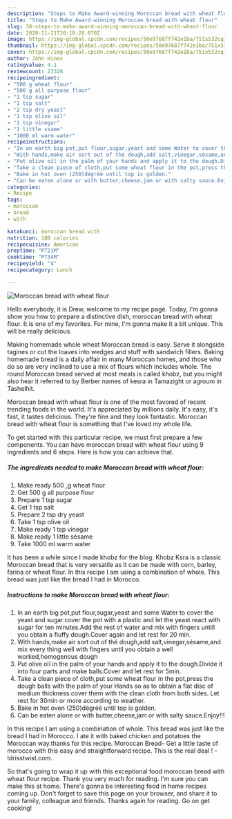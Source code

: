 ```yaml
---
description: "Steps to Make Award-winning Moroccan bread with wheat flour"
title: "Steps to Make Award-winning Moroccan bread with wheat flour"
slug: 38-steps-to-make-award-winning-moroccan-bread-with-wheat-flour
date: 2020-11-21T20:18:28.078Z
image: https://img-global.cpcdn.com/recipes/50e97687f742e1ba/751x532cq70/moroccan-bread-with-wheat-flour-recipe-main-photo.jpg
thumbnail: https://img-global.cpcdn.com/recipes/50e97687f742e1ba/751x532cq70/moroccan-bread-with-wheat-flour-recipe-main-photo.jpg
cover: https://img-global.cpcdn.com/recipes/50e97687f742e1ba/751x532cq70/moroccan-bread-with-wheat-flour-recipe-main-photo.jpg
author: John Hines
ratingvalue: 4.1
reviewcount: 23328
recipeingredient:
- "500 g wheat flour"
- "500 g all purpose flour"
- "1 tsp sugar"
- "1 tsp salt"
- "2 tsp dry yeast"
- "1 tsp olive oil"
- "1 tsp vinegar"
- "1 little ssame"
- "1000 ml warm water"
recipeinstructions:
- "In an earth big pot,put flour,sugar,yeast and some Water to cover the yeast and sugar.cover the pot with a plastic and let the yeast react with sugar for ten minutes.Add the rest of water and mix with fingers untill you obtain a fluffy dough.Cover again and let rest for 20 min."
- "With hands,make air sort out of thé dough,add salt,vinegar,sésame,and mix every thing well with fingers until you obtain a well worked,homogenous dough"
- "Put olive oïl in the palm of your hands and apply it to the dough.Divide it into four parts and make balls.Cover and let rest for 5min."
- "Take a clean piece of cloth,put some wheat flour in the pot,press the dough balls with the palm of your Hands so as to obtain a flat disc of medium thickness.cover them with the clean cloth from both sides. Let rest for 30min or more according to weather."
- "Bake in hot oven (250)dégréé until top is golden."
- "Can be eaten alone or with butter,cheese,jam or with salty sauce.Enjoy!!!"
categories:
- Recipe
tags:
- moroccan
- bread
- with

katakunci: moroccan bread with 
nutrition: 188 calories
recipecuisine: American
preptime: "PT21M"
cooktime: "PT34M"
recipeyield: "4"
recipecategory: Lunch

---
```



![Moroccan bread with wheat flour](https://img-global.cpcdn.com/recipes/50e97687f742e1ba/751x532cq70/moroccan-bread-with-wheat-flour-recipe-main-photo.jpg)

Hello everybody, it is Drew, welcome to my recipe page. Today, I'm gonna show you how to prepare a distinctive dish, moroccan bread with wheat flour. It is one of my favorites. For mine, I'm gonna make it a bit unique. This will be really delicious.

Making homemade whole wheat Moroccan bread is easy. Serve it alongside tagines or cut the loaves into wedges and stuff with sandwich fillers. Baking homemade bread is a daily affair in many Moroccan homes, and those who do so are very inclined to use a mix of flours which includes whole. The round Moroccan bread served at most meals is called khobz, but you might also hear it referred to by Berber names of kesra in Tamazight or agroum in Tashelhit.

Moroccan bread with wheat flour is one of the most favored of recent trending foods in the world. It's appreciated by millions daily. It's easy, it's fast, it tastes delicious. They're fine and they look fantastic. Moroccan bread with wheat flour is something that I've loved my whole life.


To get started with this particular recipe, we must first prepare a few components. You can have moroccan bread with wheat flour using 9 ingredients and 6 steps. Here is how you can achieve that.

<!--inarticleads1-->

##### The ingredients needed to make Moroccan bread with wheat flour:

1. Make ready 500 ,g wheat flour
1. Get 500 g all purpose flour
1. Prepare 1 tsp sugar
1. Get 1 tsp salt
1. Prepare 2 tsp dry yeast
1. Take 1 tsp olive oil
1. Make ready 1 tsp vinegar
1. Make ready 1 little sésame
1. Take 1000 ml warm water


It has been a while since I made khobz for the blog. Khobz Ksra is a classic Moroccan bread that is very versatile as it can be made with corn, barley, farina or wheat flour. In this recipe I am using a combination of whole. This bread was just like the bread I had in Morocco. 

<!--inarticleads2-->

##### Instructions to make Moroccan bread with wheat flour:

1. In an earth big pot,put flour,sugar,yeast and some Water to cover the yeast and sugar.cover the pot with a plastic and let the yeast react with sugar for ten minutes.Add the rest of water and mix with fingers untill you obtain a fluffy dough.Cover again and let rest for 20 min.
1. With hands,make air sort out of thé dough,add salt,vinegar,sésame,and mix every thing well with fingers until you obtain a well worked,homogenous dough
1. Put olive oïl in the palm of your hands and apply it to the dough.Divide it into four parts and make balls.Cover and let rest for 5min.
1. Take a clean piece of cloth,put some wheat flour in the pot,press the dough balls with the palm of your Hands so as to obtain a flat disc of medium thickness.cover them with the clean cloth from both sides. Let rest for 30min or more according to weather.
1. Bake in hot oven (250)dégréé until top is golden.
1. Can be eaten alone or with butter,cheese,jam or with salty sauce.Enjoy!!!


In this recipe I am using a combination of whole. This bread was just like the bread I had in Morocco. I ate it with baked chicken and potatoes the Moroccan way.thanks for this recipe. Moroccan Bread- Get a little taste of morocco with this easy and straightforward recipe. This is the real deal ! -Idrisstwist.com. 

So that's going to wrap it up with this exceptional food moroccan bread with wheat flour recipe. Thank you very much for reading. I'm sure you can make this at home. There's gonna be interesting food in home recipes coming up. Don't forget to save this page on your browser, and share it to your family, colleague and friends. Thanks again for reading. Go on get cooking!
